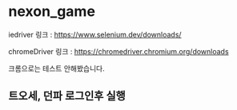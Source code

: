 # nexon_game
iedriver 링크 : https://www.selenium.dev/downloads/

chromeDriver 링크 : https://chromedriver.chromium.org/downloads

크롬으로는 테스트 안해봤습니다.
## 트오세, 던파 로그인후 실행


